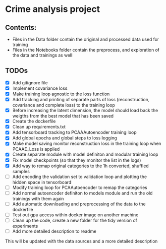 # Crime analysis project

## **Contents**:
- Files in the Data folder contain the original and processed data used for training
- Files in the Notebooks folder contain the preprocess, and exploration of the data and trainings as well

## **TODOs**
- [x] Add gitignore file
- [x] Implement covariance loss
- [x] Make training loop agnostic to the loss function
- [x] Add tracking and printing of separate parts of loss (reconstruction, covariance and complete loss) to the training loop
- [x] Before increasing the latent dimension, the model should load back the weigths from the best model that has been saved
- [x] Create the dockerfile
- [x] Clean up requirements.txt
- [x] Add tensorboard tracking to PCAAAutoencoder training loop
- [x] Add global epochs and global steps to loss logging
- [x] Make model saving monitor reconstruction loss in the training loop when PCAAE_Loss is applied
- [x] Create separate module with model definiton and modular training loop
- [x] Fix model checkpoints (so that they monitor the list in the logs)
- [x] Add way to remap original categories to the 1h converted, shuffled samples
- [ ] Add encoding the validation set to validation loop and plotting the hidden space in tensorboard
- [ ] Modify training loop for PCAAutoencoder to remap the categories
- [ ] Add normal autoencoder definiton to models module and run the old trainings with them again
- [ ] Add automatic downloading and preprocessing of the data to the dockerfile
- [ ] Test out gpu access within docker image on another machine
- [ ] Clean up the code, create a new folder for the tidy version of experiments
- [ ] Add more detailed description to readme

This will be updated with the data sources and a more detailed description
